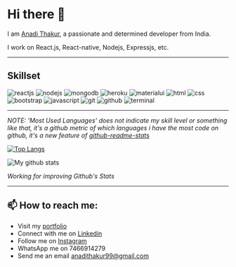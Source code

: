 # Hi there 👋

I am [Anadi Thakur](https://anadi9.github.io/Portfolio/), a passionate and determined developer from India.

I work on React.js, React-native, Nodejs, Expressjs, etc.
***

## Skillset
![reactjs](https://img.icons8.com/color/1x/react-native.png) ![nodejs](https://img.icons8.com/color/1x/nodejs.png)  ![mongodb](https://img.icons8.com/color/1x/mongodb.png) ![heroku](https://img.icons8.com/color/1x/heroku.png) ![materialui](https://img.icons8.com/color/1x/material-ui.png) ![html](https://img.icons8.com/color/1x/html-5.png) ![css](https://img.icons8.com/color/1x/css3.png)  ![bootstrap](https://img.icons8.com/color/1x/bootstrap.png) ![javascript](https://img.icons8.com/color/1x/javascript.png) ![git](https://img.icons8.com/color/1x/git.png) ![github](https://img.icons8.com/material-outlined/2x/github.png) ![terminal](https://img.icons8.com/color/1x/console.png)
***

*NOTE: 'Most Used Languages' does not indicate my skill level or something like that, it's a github metric of which languages i have the most code on github, it's a new feature of [github-readme-stats](https://github.com/anuraghazra/github-readme-stats)*

[![Top Langs](https://github-readme-stats.vercel.app/api/top-langs/?username=Anadi9&layout=compact&theme=chartreuse-dark)](https://github.com/anuraghazra/github-readme-stats)

![My github stats](https://github-readme-stats.vercel.app/api?username=Anadi9&count_private=true&show_icons=true&theme=chartreuse-dark)

*Working for improving Github's Stats*

***

## 📫 How to reach me:
<ul>
  <li>Visit my <a href="https://anadi9.github.io/Portfolio/">portfolio</a></li>
  <li>Connect with me on <a href="https://www.linkedin.com/in/anadi-thakur-92163316b/">Linkedin</a></li>
  <li>Follow me on <a href="https://www.instagram.com/anadi_thakur_9/">Instagram</a></li>
  <li>WhatsApp me on <a>7466914279</a></li>
  <li>Send me an email <a href="mailto:anadithakur99@gmail.com">anadithakur99@gmail.com</a></li>
</ul>
